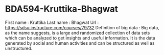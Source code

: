 # BDA594-Kruttika-Bhagwat

First name : Kruttika 
Last name : Bhagwat
Url : https://sdsu.instructure.com/courses/79732
Definition of big data : Big data, as the name suggests, is a large and randomized collection of data sets which can be analyzed to get insights and useful information. It is the data generated by social and human activities and can be structured as well as unstructured.
